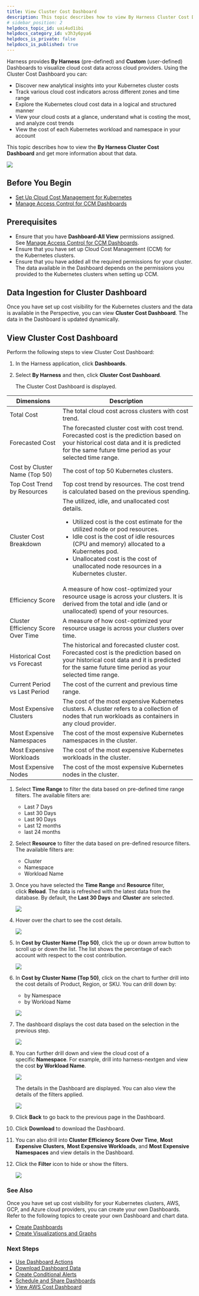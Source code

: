 ```yaml
---
title: View Cluster Cost Dashboard
description: This topic describes how to view By Harness Cluster Cost Dashboard and get more information about that data.
# sidebar_position: 2
helpdocs_topic_id: uai4ud1ibi
helpdocs_category_id: v3h3y6pya6
helpdocs_is_private: false
helpdocs_is_published: true
---
```



Harness provides **By Harness** (pre-defined) and **Custom** (user-defined) Dashboards to visualize cloud cost data across cloud providers. Using the Cluster Cost Dashboard you can:

* Discover new analytical insights into your Kubernetes cluster costs
* Track various cloud cost indicators across different zones and time range
* Explore the Kubernetes cloud cost data in a logical and structured manner
* View your cloud costs at a glance, understand what is costing the most, and analyze cost trends
* View the cost of each Kubernetes workload and namespace in your account

This topic describes how to view the **By Harness Cluster Cost Dashboard** and get more information about that data.

![](./static/cluster-cost-dashboard-63.png)

## Before You Begin

* [Set Up Cloud Cost Management for Kubernetes](../../../1-onboard-with-cloud-cost-management/set-up-cloud-cost-management/set-up-cost-visibility-for-kubernetes.md)
* [Manage Access Control for CCM Dashboards](../access-control/manage-access-control-for-ccm-dashboards.md)

## Prerequisites

* Ensure that you have **Dashboard-All View** permissions assigned. See [Manage Access Control for CCM Dashboards](../access-control/manage-access-control-for-ccm-dashboards.md).
* Ensure that you have set up Cloud Cost Management (CCM) for the Kubernetes clusters.
* Ensure that you have added all the required permissions for your cluster. The data available in the Dashboard depends on the permissions you provided to the Kubernetes clusters when setting up CCM.

## Data Ingestion for Cluster Dashboard

Once you have set up cost visibility for the Kubernetes clusters and the data is available in the Perspective, you can view **Cluster Cost Dashboard**. The data in the Dashboard is updated dynamically.

## View Cluster Cost Dashboard

Perform the following steps to view Cluster Cost Dashboard:

1. In the Harness application, click **Dashboards**.
2. Select **By Harness** and then, click **Cluster Cost Dashboard**.
   
   The Cluster Cost Dashboard is displayed.

| **Dimensions** | **Description** |
| --- | --- |
| Total Cost | The total cloud cost across clusters with cost trend. |
| Forecasted Cost | The forecasted cluster cost with cost trend. Forecasted cost is the prediction based on your historical cost data and it is predicted for the same future time period as your selected time range. |
| Cost by Cluster Name (Top 50) | The cost of top 50 Kubernetes clusters. |
| Top Cost Trend by Resources | Top cost trend by resources. The cost trend is calculated based on the previous spending. |
| Cluster Cost Breakdown | The utilized, idle, and unallocated cost details. <ul><li>Utilized cost is the cost estimate for the utilized node or pod resources.</li><li> Idle cost is the cost of idle resources (CPU and memory) allocated to a Kubernetes pod.</li><li> Unallocated cost is the cost of unallocated node resources in a Kubernetes cluster.</li></ul> |
| Efficiency Score | A measure of how cost-optimized your resource usage is across your clusters. It is derived from the total and idle (and or unallocated) spend of your resources. |
| Cluster Efficiency Score Over Time | A measure of how cost-optimized your resource usage is across your clusters over time. |
| Historical Cost vs Forecast | The historical and forecasted cluster cost. Forecasted cost is the prediction based on your historical cost data and it is predicted for the same future time period as your selected time range. |
| Current Period vs Last Period | The cost of the current and previous time range. |
| Most Expensive Clusters | The cost of the most expensive Kubernetes clusters. A cluster refers to a collection of nodes that run workloads as containers in any cloud provider. |
| Most Expensive Namespaces | The cost of the most expensive Kubernetes namespaces in the cluster.  |
| Most Expensive Workloads | The cost of the most expensive Kubernetes workloads in the cluster. |
| Most Expensive Nodes | The cost of the most expensive Kubernetes nodes in the cluster. |
1. Select **Time Range** to filter the data based on pre-defined time range filters. The available filters are:
	* Last 7 Days
	* Last 30 Days
	* Last 90 Days
	* Last 12 months
	* last 24 months
4. Select **Resource** to filter the data based on pre-defined resource filters. The available filters are:
	* Cluster
	* Namespace
	* Workload Name
5. Once you have selected the **Time Range** and **Resource** filter, click **Reload**. The data is refreshed with the latest data from the database. By default, the **Last 30 Days** and **Cluster** are selected.
   
     ![](./static/cluster-cost-dashboard-65.png)
6. Hover over the chart to see the cost details.
   
     ![](./static/cluster-cost-dashboard-66.png)
7. In **Cost by Cluster Name (Top 50)**, click the up or down arrow button to scroll up or down the list. The list shows the percentage of each account with respect to the cost contribution.
   
     ![](./static/cluster-cost-dashboard-67.png)
8. In **Cost by Cluster Name (Top 50)**, click on the chart to further drill into the cost details of Product, Region, or SKU. You can drill down by:
	* by Namespace
	* by Workload Name
 
   ![](./static/cluster-cost-dashboard-68.png)
9. The dashboard displays the cost data based on the selection in the previous step.
    
	  ![](./static/cluster-cost-dashboard-69.png)
10. You can further drill down and view the cloud cost of a specific **Namespace**. For example, drill into harness-nextgen and view the cost **by Workload Name**.
    
	  ![](./static/cluster-cost-dashboard-70.png)

	The details in the Dashboard are displayed. You can also view the details of the filters applied.
	  
	
	  ![](./static/cluster-cost-dashboard-71.png)
11. Click **Back** to go back to the previous page in the Dashboard.
12. Click **Download** to download the Dashboard. 
13. You can also drill into **Cluster Efficiency Score Over Time**, **Most Expensive Clusters**, **Most Expensive Workloads**, and **Most Expensive Namespaces** and view details in the Dashboard.
14. Click the **Filter** icon to hide or show the filters.
    
	  ![](./static/cluster-cost-dashboard-72.png)

### See Also

Once you have set up cost visibility for your Kubernetes clusters, AWS, GCP, and Azure cloud providers, you can create your own Dashboards. Refer to the following topics to create your own Dashboard and chart data.

* [Create Dashboards](../../../../platform/18_Dashboards/create-dashboards.md)
* [Create Visualizations and Graphs](../../../../platform/18_Dashboards/create-visualizations-and-graphs.md)

### Next Steps

* [Use Dashboard Actions](../../../../platform/18_Dashboards/use-dashboard-actions.md)
* [Download Dashboard Data](../../../../platform/18_Dashboards/download-dashboard-data.md)
* [Create Conditional Alerts](../../../../platform/18_Dashboards/create-conditional-alerts.md)
* [Schedule and Share Dashboards](../../../../platform/18_Dashboards/share-dashboards.md)
* [View AWS Cost Dashboard](aws-dashboard.md)


